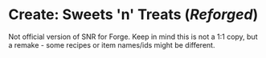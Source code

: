 # Create: Sweets 'n' Treats (*Reforged*)
Not official version of SNR for Forge. Keep in mind this is not a 1:1 copy, but a remake - some recipes or item names/ids might be different.